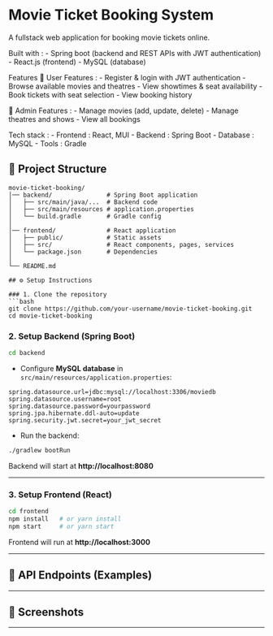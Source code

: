 # **Movie Ticket Booking System**

A fullstack web application for booking movie tickets online.

Built with :
    - Spring boot (backend and REST APIs with JWT authentication)
    - React.js (frontend)
    - MySQL (database)

Features
👤 User Features :
    - Register & login with JWT authentication
    - Browse available movies and theatres
    - View showtimes & seat availability
    - Book tickets with seat selection
    - View booking history

🔑 Admin Features :
    - Manage movies (add, update, delete)
    - Manage theatres and shows
    - View all bookings

Tech stack :
    - Frontend : React, MUI
    - Backend : Spring Boot
    - Database : MySQL
    - Tools : Gradle

## 📂 Project Structure
```
movie-ticket-booking/
│── backend/               # Spring Boot application
│   ├── src/main/java/...  # Backend code
│   ├── src/main/resources # application.properties
│   └── build.gradle       # Gradle config
│
│── frontend/              # React application
│   ├── public/            # Static assets
│   ├── src/               # React components, pages, services
│   └── package.json       # Dependencies
│
└── README.md

## ⚙️ Setup Instructions  

### 1. Clone the repository  
```bash
git clone https://github.com/your-username/movie-ticket-booking.git
cd movie-ticket-booking
```

### 2. Setup Backend (Spring Boot)
```bash
cd backend
```
- Configure **MySQL database** in `src/main/resources/application.properties`:
```properties
spring.datasource.url=jdbc:mysql://localhost:3306/moviedb
spring.datasource.username=root
spring.datasource.password=yourpassword
spring.jpa.hibernate.ddl-auto=update
spring.security.jwt.secret=your_jwt_secret
```
- Run the backend:
```bash
./gradlew bootRun
```

Backend will start at **http://localhost:8080**

---

### 3. Setup Frontend (React)
```bash
cd frontend
npm install   # or yarn install
npm start     # or yarn start
```

Frontend will run at **http://localhost:3000**

---

## 🔑 API Endpoints (Examples)

---

## 📸 Screenshots


---













